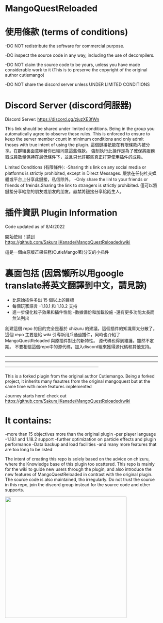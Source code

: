 # MangoQuestReloaded

# 使用條款 (terms of conditions)
-DO NOT redistribute the software for commercial purpose.

-DO inspect the source code in any way, including the use of decompilers.

-DO NOT claim the source code to be yours, unless you have made considerable work to it
(This is to preserve the copyright of the original author cutiemango)
 
-DO NOT share the discord server unless UNDER LIMITED CONDITIONS


# Discord Server (discord伺服器)
Discord Server: https://discord.gg/zjuzXE3fWn 

This link should be shared under limited conditions. Being in the group you automatically agree to observe these rules.
This is enforced to ensure to keep the server member count in minimum conditions and only admit thoses with true intent of using the plugin.
這個鏈接衹能在有限條款内被分享。在群組裏面意味著你已經同意這些條款。
強制執行此操作是為了確保將服務器成員數量保持在最低條件下，並且只允許那些真正打算使用插件的成員。

Limited Conditions (有限條件):
-Sharing this link on any social media or platforms is strictly prohibited, except in Direct Messages.
 嚴禁在任何社交媒體或平台上分享此鏈接，私信除外。
-Only share the linl to your friends or friends of freinds.Sharing the link to strangers is strictly prohibited.
 僅可以將鏈接分享給您的朋友或朋友的朋友。嚴禁將鏈接分享給陌生人。

# 插件資訊 Plugin Information

Code updated as of 8/4/2022

開始使用！請到 https://github.com/SakurajiKanade/MangoQuestReloaded/wiki

這是一個由原版芒果任務(CutieMango著)分支的小插件

# 裏面包括 (因爲懶所以用google translate將英文翻譯到中文，請見諒)
- 比原始插件多出 15 個以上的目標
- 每個玩家語言
-1.18.1 和 1.18.2 支持
- 進一步優化粒子效果和插件性能
-數據備份和加載設施
-還有更多功能太長而無法列出

創建這個 repo 的目的完全是基於 chizuru 的建議，這個插件的知識庫太分散了。
這個 repo 主要是給 wiki 引導新用戶通過插件，同時也介紹了 MangoQuestReloaded 與原插件對比的新特性。
源代碼也得到維護，雖然不定期。 不要相信這個repo中的源代碼，加入discord組來獲得源代碼和其他支持。

——————————————————————————————————————————————————————————————————————————————————————————————

This is a forked plugin from the original author Cutiemango.
Being a forked project, it inherits many feautres from the original mangoquest but at the same time with more features implemented

Journey starts here!
check out https://github.com/SakurajiKanade/MangoQuestReloaded/wiki

# It contains:
-more than 15 objectives more than the original plugin
-per player language
-1.18.1 and 1.18.2 support
-further optimization on particle effects and plugin performance
-Data backup and load facilities
-and many more features that are too long to be listed

The intent of creating this repo is solely based on the advice on chizuru, where the Knowledge base of this plugin too scattered.
This repo is mainly for the wiki to guide new users through the plugin, and also introduce the new features of MangoQuestReloaded in contrast with the original plugin.
The source code is also maintained, tho irregularly. Do not trust the source in this repo, join the discord group instead for the source code and other supports.

<img src="https://user-images.githubusercontent.com/27722725/162470784-2a34c388-6584-4231-af6e-ae11bbd2a2ec.png" width="400" height="400" />
